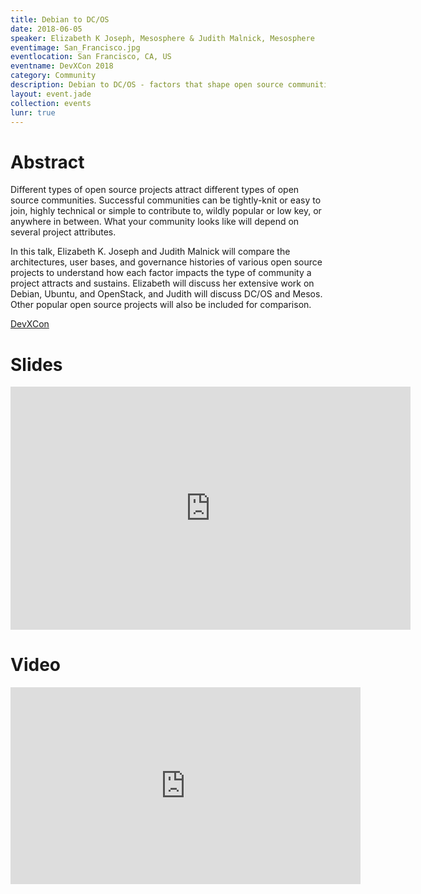 ```yaml
---
title: Debian to DC/OS
date: 2018-06-05
speaker: Elizabeth K Joseph, Mesosphere & Judith Malnick, Mesosphere
eventimage: San_Francisco.jpg
eventlocation: San Francisco, CA, US
eventname: DevXCon 2018
category: Community
description: Debian to DC/OS - factors that shape open source communities
layout: event.jade
collection: events
lunr: true
---
```


# Abstract

Different types of open source projects attract different types of open source communities. Successful communities can be tightly-knit or easy to join, highly technical or simple to contribute to, wildly popular or low key, or anywhere in between. What your community looks like will depend on several project attributes.

In this talk, Elizabeth K. Joseph and Judith Malnick will compare the architectures, user bases, and governance histories of various open source projects to understand how each factor impacts the type of community a project attracts and sustains. Elizabeth will discuss her extensive work on Debian, Ubuntu, and OpenStack, and Judith will discuss DC/OS and Mesos. Other popular open source projects will also be included for comparison.

[DevXCon](https://2018.devxcon.com/)


# Slides

<iframe src="https://docs.google.com/presentation/d/1-gIBYvoenZT3lZfUoXWBi63j3i74QZBLoL04Dycwm_0/embed?start=false&loop=false&delayms=3000" frameborder="0" width="640" height="389" allowfullscreen="true" mozallowfullscreen="true" webkitallowfullscreen="true"></iframe>

# Video

<iframe width="560" height="315" src="https://www.youtube.com/embed/uI8PkN-ILJ8" frameborder="0" allow="autoplay; encrypted-media" allowfullscreen></iframe>
